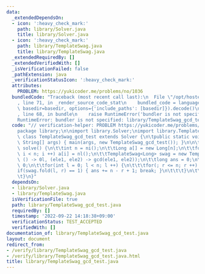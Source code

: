 ```yaml
---
data:
  _extendedDependsOn:
  - icon: ':heavy_check_mark:'
    path: library/Solver.java
    title: library/Solver.java
  - icon: ':heavy_check_mark:'
    path: library/TemplateSwag.java
    title: library/TemplateSwag.java
  _extendedRequiredBy: []
  _extendedVerifiedWith: []
  _isVerificationFailed: false
  _pathExtension: java
  _verificationStatusIcon: ':heavy_check_mark:'
  attributes:
    PROBLEM: https://yukicoder.me/problems/no/1036
  bundledCode: "Traceback (most recent call last):\n  File \"/opt/hostedtoolcache/Python/3.10.6/x64/lib/python3.10/site-packages/onlinejudge_verify/documentation/build.py\"\
    , line 71, in _render_source_code_stat\n    bundled_code = language.bundle(stat.path,\
    \ basedir=basedir, options={'include_paths': [basedir]}).decode()\n  File \"/opt/hostedtoolcache/Python/3.10.6/x64/lib/python3.10/site-packages/onlinejudge_verify/languages/user_defined.py\"\
    , line 68, in bundle\n    raise RuntimeError('bundler is not specified: {}'.format(str(path)))\n\
    RuntimeError: bundler is not specified: library/TemplateSwag_gcd_test.java\n"
  code: "// verification-helper: PROBLEM https://yukicoder.me/problems/no/1036\n\n\
    package library;\n\nimport library.Solver;\nimport library.TemplateSwag;\n\npublic\
    \ class TemplateSwag_gcd_test extends Solver {\n\tpublic static void main(final\
    \ String[] args) { main(args, new TemplateSwag_gcd_test()); }\n\n\tpublic void\
    \ solve() {\n\t\tint n = ni();\n\t\tLong a[] = new Long[n];\n\t\tfor(int i = 0;\
    \ i < n; i ++) a[i] = nl();\n\t\tTemplateSwag<Long> swag = new TemplateSwag<>(a,\
    \ () -> 0l, (ele1, ele2) -> gcd(ele1, ele2));\n\t\tlong ans = 0;\n\t\tint r =\
    \ 0;\n\t\tfor(int l = 0; l < n; l ++) {\n\t\t\tfor(; r <= n; r ++) {\n\t\t\t\t\
    if(swag.fold(l, r) == 1) { ans += n - r + 1; break; }\n\t\t\t}\n\t\t}\n\t\tprtln(ans);\n\
    \t}\n}"
  dependsOn:
  - library/Solver.java
  - library/TemplateSwag.java
  isVerificationFile: true
  path: library/TemplateSwag_gcd_test.java
  requiredBy: []
  timestamp: '2022-09-22 14:18:38+09:00'
  verificationStatus: TEST_ACCEPTED
  verifiedWith: []
documentation_of: library/TemplateSwag_gcd_test.java
layout: document
redirect_from:
- /verify/library/TemplateSwag_gcd_test.java
- /verify/library/TemplateSwag_gcd_test.java.html
title: library/TemplateSwag_gcd_test.java
---
```

